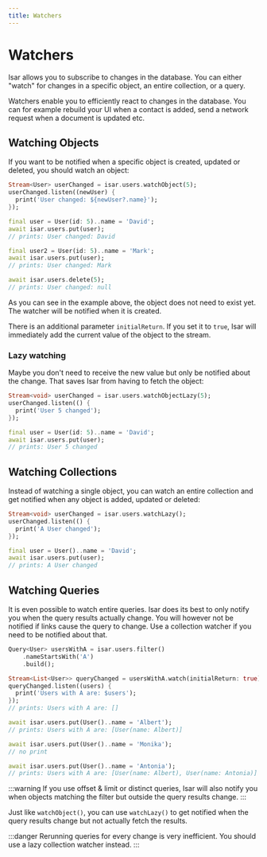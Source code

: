 ```yaml
---
title: Watchers
---
```


# Watchers

Isar allows you to subscribe to changes in the database. You can either "watch" for changes in a specific object, an entire collection, or a query.

Watchers enable you to efficiently react to changes in the database. You can for example rebuild your UI when a contact is added, send a network request when a document is updated etc.

## Watching Objects

If you want to be notified when a specific object is created, updated or deleted, you should watch an object:

```dart
Stream<User> userChanged = isar.users.watchObject(5);
userChanged.listen((newUser) {
  print('User changed: ${newUser?.name}');
});

final user = User(id: 5)..name = 'David';
await isar.users.put(user);
// prints: User changed: David

final user2 = User(id: 5)..name = 'Mark';
await isar.users.put(user);
// prints: User changed: Mark

await isar.users.delete(5);
// prints: User changed: null
```

As you can see in the example above, the object does not need to exist yet. The watcher will be notified when it is created.

There is an additional parameter `initialReturn`. If you set it to `true`, Isar will immediately add the current value of the object to the stream.

### Lazy watching

Maybe you don't need to receive the new value but only be notified about the change. That saves Isar from having to fetch the object:

```dart
Stream<void> userChanged = isar.users.watchObjectLazy(5);
userChanged.listen(() {
  print('User 5 changed');
});

final user = User(id: 5)..name = 'David';
await isar.users.put(user);
// prints: User 5 changed
```

## Watching Collections

Instead of watching a single object, you can watch an entire collection and get notified when any object is added, updated or deleted:

```dart
Stream<void> userChanged = isar.users.watchLazy();
userChanged.listen(() {
  print('A User changed');
});

final user = User()..name = 'David';
await isar.users.put(user);
// prints: A User changed
```

## Watching Queries

It is even possible to watch entire queries. Isar does its best to only notify you when the query results actually change. You will however not be notified if links cause the query to change. Use a collection watcher if you need to be notified about that.

```dart
Query<User> usersWithA = isar.users.filter()
    .nameStartsWith('A')
    .build();

Stream<List<User>> queryChanged = usersWithA.watch(initialReturn: true);
queryChanged.listen((users) {
  print('Users with A are: $users');
});
// prints: Users with A are: []

await isar.users.put(User()..name = 'Albert');
// prints: Users with A are: [User(name: Albert)]

await isar.users.put(User()..name = 'Monika');
// no print

await isar.users.put(User()..name = 'Antonia');
// prints: Users with A are: [User(name: Albert), User(name: Antonia)]
```

:::warning
If you use offset & limit or distinct queries, Isar will also notify you when objects matching the filter but outside the query results change.
:::

Just like `watchObject()`, you can use `watchLazy()` to get notified when the query results change but not actually fetch the results.

:::danger
Rerunning queries for every change is very inefficient. You should use a lazy collection watcher instead.
:::
